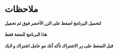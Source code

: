 # ملاحظات
#### لتحميل البرنامج اضغط على الزر الأخضر فوق ثم تحميل 
#### هذا البرنامج للمتعة فقط
#### قبل الضغط على زر الاشتراك تأكد أنك مو عامل اشتراك و لايك
